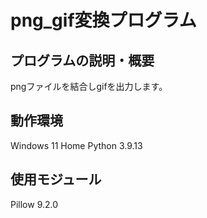 # png_gif変換プログラム
## プログラムの説明・概要
pngファイルを結合しgifを出力します。
## 動作環境
Windows 11 Home
Python 3.9.13
## 使用モジュール
Pillow 9.2.0
